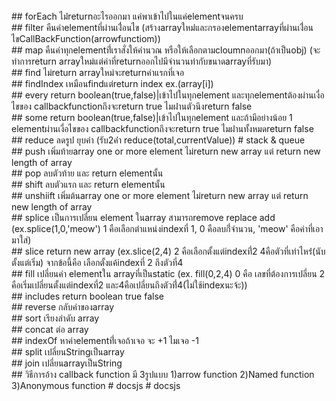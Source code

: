 
  <br>
  ## forEach ไม่่returnอะไรออกมา แค่พาเข้าไปในแค่elementจนครบ 
  <br>
  ## filter คืนค่าelementที่ผ่านเงื่่อนไข (สร้างarrayใหม่่และกรองelementarrayที่ผ่านเงื่่อนไขCallBackFunction(arrowfunctiom)) 
  <br>
  ## map คืนค่าทุกelementที่่เราสั่งให้คำนวณ หรือให้เลือกตามcloumnออกมา(ถ้าเป็นobj) (จะทำการreturn arrayใหม่แต่ค่าที่returnออกไปมีจำนวนท่ากับขนาดarrayที่รับมา) 
  <br>
  ## find ไม่return arrayใหม่จะreturnค่าแรกที่เจอ 
  <br>
  ## findIndex เหมือนfindแต่return index ex.(array[i]) 
  <br>
  ## every return boolean(true,false)|เข้าไปในทุกelement และทุกelementต้องผ่านเงื่อไขของ callbackfunctionถึงจะreturn true ไมผ่่านตัวนึงreturn false 
  <br>
  ## some return boolean(true,false)|เข้าไปในทุกelement และถ้ามีอย่างน้อย 1 elementผ่านเงื่อไขของ callbackfunctionถึงจะreturn true ไมผ่่านทั้งหมดreturn false 
  <br>
  ## reduce ลดรูป ยุบค่า (รับ2ค่่า reduce(total,currentValue)) # stack & queue 
  <br>
  ## push เพิ่มท้ายarray one or more element ไม่return new array แต่ return new length of array
  <br>
  ## pop ลบตัวท้าย และ return elementนั้น 
  <br>
  ## shift ลบตัวแรก และ return elementนั้น 
  <br>
  ## unshiift เพิ่มต้นarray one or more element ไม่return new array แต่ return new length of array 
  <br>
  ## splice เป็นการเปลี่ยน element ในarray สามารถremove replace add (ex.splice(1,0,'meow') 1 คือเลือกตำแหน่งindexที่ 1, 0 คือลบกี่่จำนวน, 'meow' คือค่าที่เอามาใส่) 
  <br>
  ## slice return new array (ex.slice(2,4) 2 คือเลือกตั้งแต่indexที่่2 4คือตัวที่เท่าไหร่่(นับตั้งแต่เริ่ม) จากข้อนี้คือ เลือกตั้งแค้indexที่ 2 ถึงตัวที่4 
  <br>
  ## fill เปลี่ยนค่า elementใน arrayที่เป็นstatic (ex. fill(0,2,4) 0 คือ เลขที่ต้องการเปลี่ยน 2 คือเริ่มเปลี่ยนตั้งแต่indexที่2 และ4คือเปลี่ยนถึงตัวที่่4(ไม่ใช้indexนะจ้ะ)) 
  <br>
  ## includes return boolean true false 
  <br>
  ## reverse กลับค่าของarray 
  <br>
  ## sort เรียงลำดับ array 
  <br>
  ## concat ต่อ array
  <br>
  ## indexOf หาค่าelementที่่เจอถ้าเจอ จะ +1 ไมเจอ -1 
  <br>
  ## split เปลี่ยนStringเป็นarray 
  <br>
  ## join เปลี่ยนarrayเป็นString
  <br>
  ## วิธีการอ้าง callback function มี 3รูปแบบ 1)arrow function 2)Named function 3)Anonymous function # docsjs # docsjs
</h3>
